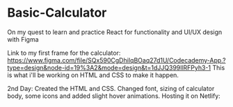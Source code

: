 # Basic-Calculator
On my quest to learn and practice React for functionality and UI/UX design with Figma

Link to my first frame for the calculator:
https://www.figma.com/file/SQx590CgDhiIqBOaq27d1U/Codecademy-App.?type=design&node-id=19%3A2&mode=design&t=1dJJQ399llRFPyh3-1
This is what i'll be working on HTML and CSS to make it happen.

2nd Day:
Created the HTML and CSS. Changed font, sizing of calculator body, some icons and added slight hover animations.
Hosting it on Netlify: 
